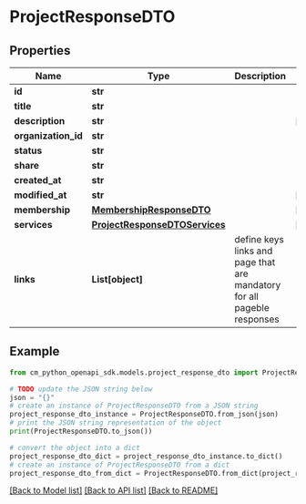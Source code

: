 # ProjectResponseDTO


## Properties

Name | Type | Description | Notes
------------ | ------------- | ------------- | -------------
**id** | **str** |  | 
**title** | **str** |  | 
**description** | **str** |  | [optional] 
**organization_id** | **str** |  | 
**status** | **str** |  | 
**share** | **str** |  | 
**created_at** | **str** |  | 
**modified_at** | **str** |  | [optional] 
**membership** | [**MembershipResponseDTO**](MembershipResponseDTO.md) |  | [optional] 
**services** | [**ProjectResponseDTOServices**](ProjectResponseDTOServices.md) |  | [optional] 
**links** | **List[object]** | define keys links and page that are mandatory for all pageble responses | 

## Example

```python
from cm_python_openapi_sdk.models.project_response_dto import ProjectResponseDTO

# TODO update the JSON string below
json = "{}"
# create an instance of ProjectResponseDTO from a JSON string
project_response_dto_instance = ProjectResponseDTO.from_json(json)
# print the JSON string representation of the object
print(ProjectResponseDTO.to_json())

# convert the object into a dict
project_response_dto_dict = project_response_dto_instance.to_dict()
# create an instance of ProjectResponseDTO from a dict
project_response_dto_from_dict = ProjectResponseDTO.from_dict(project_response_dto_dict)
```
[[Back to Model list]](../README.md#documentation-for-models) [[Back to API list]](../README.md#documentation-for-api-endpoints) [[Back to README]](../README.md)


